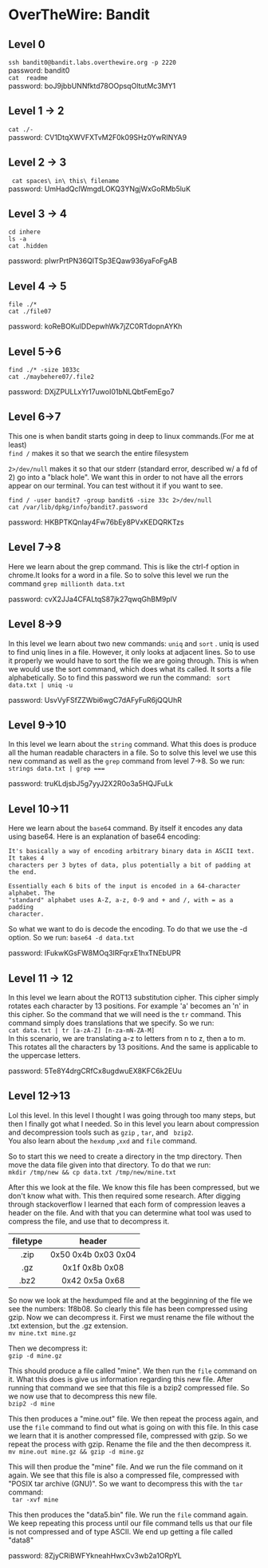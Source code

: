 # OverTheWire: Bandit

## Level 0  
``` ssh bandit0@bandit.labs.overthewire.org -p 2220   ```  
password: bandit0  
``` cat  readme ```  
password: boJ9jbbUNNfktd78OOpsqOltutMc3MY1

## Level 1 -> 2
``` cat ./-  ```  
password: CV1DtqXWVFXTvM2F0k09SHz0YwRINYA9

## Level 2 -> 3  
``` cat spaces\ in\ this\ filename```  
password: UmHadQclWmgdLOKQ3YNgjWxGoRMb5luK

## Level 3 -> 4

```
cd inhere
ls -a
cat .hidden
```
password: pIwrPrtPN36QITSp3EQaw936yaFoFgAB  

## Level 4 -> 5
```
file ./*
cat ./file07
```
password: koReBOKuIDDepwhWk7jZC0RTdopnAYKh

## Level 5->6
```
find ./* -size 1033c
cat ./maybehere07/.file2
```
password: DXjZPULLxYr17uwoI01bNLQbtFemEgo7

## Level 6->7
This one is when bandit starts going in deep to linux commands.(For me at least)  
 ``` find / ``` makes it so that we search the entire filesystem  

 ``` 2>/dev/null ``` makes it so that our stderr (standard error, described w/ a
     fd of 2) go into a "black hole". We want this in order to not have all the
     errors appear on our terminal. You can test without it if you want to see.
```
find / -user bandit7 -group bandit6 -size 33c 2>/dev/null
cat /var/lib/dpkg/info/bandit7.password
```
password: HKBPTKQnIay4Fw76bEy8PVxKEDQRKTzs

## Level 7->8
Here we learn about the grep command. This is like the ctrl-f option in chrome.It
looks for a word in a file. So to solve this level we run the command
``` grep millionth data.txt ```  

password: cvX2JJa4CFALtqS87jk27qwqGhBM9plV

## Level 8->9
In this level we learn about two new commands: ```uniq``` and ```sort``` .
uniq is used to find uniq lines in a file. However, it only looks at adjacent
lines. So to use it properly we would have to sort the file we are going through.
This is when we would use the sort command, which does what its called. It sorts
a file alphabetically. So to find this password we run the command:
``` sort data.txt | uniq -u```  

password: UsvVyFSfZZWbi6wgC7dAFyFuR6jQQUhR

## Level 9->10
In this level we learn about the ```string``` command. What this does is produce
all the human readable characters in a file. So to solve this level we use this
new command as well as the ```grep``` command from level 7->8. So we run:  
``` strings data.txt | grep === ```

password: truKLdjsbJ5g7yyJ2X2R0o3a5HQJFuLk

## Level 10->11
Here we learn about the ```base64``` command. By itself it encodes any data
using base64. Here is an explanation of base64 encoding:
```
It's basically a way of encoding arbitrary binary data in ASCII text. It takes 4
characters per 3 bytes of data, plus potentially a bit of padding at the end.

Essentially each 6 bits of the input is encoded in a 64-character alphabet. The
"standard" alphabet uses A-Z, a-z, 0-9 and + and /, with = as a padding
character.
```

So what we want to do is decode the encoding. To do that we use the -d option.
So we run:
``` base64 -d data.txt ```

password: IFukwKGsFW8MOq3IRFqrxE1hxTNEbUPR

## Level 11 -> 12
In this level we learn about the ROT13 substitution cipher. This cipher simply
rotates each character by 13 positions. For example 'a' becomes an 'n' in this
cipher. So the command that we will need is the ``` tr ``` command. This command
simply does translations that we specify. So we run:  
``` cat data.txt | tr [a-zA-Z] [n-za-mN-ZA-M] ```  
In this scenario, we are translating a-z to letters from n to z, then a to m.
This rotates all the characters by 13 positions. And the same is applicable to
the uppercase letters.

password: 5Te8Y4drgCRfCx8ugdwuEX8KFC6k2EUu

## Level 12->13
Lol this level. In this level I thought I was going through too many steps, but
then I finally got what I needed. So in this level you learn about compression
and decompression tools such as ``` gzip ``` , ``` tar ```,  and ``` bzip2```.  
You also learn about the ``` hexdump ``` ,``` xxd ``` and ``` file ``` command.

So to start this we need to create a directory in the tmp directory. Then move
the data file given into that directory. To do that we run:  
``` mkdir /tmp/new && cp data.txt /tmp/new/mine.txt ```   

After this we look at the file. We know this file has been compressed, but we
don't know what with. This then required some research. After digging through
stackoverflow I learned that each form of compression leaves a header on the
file. And with that you can determine what tool was used to compress the file,
and use that to decompress it.

|filetype | header |   
|:---------:|:--------:|
|.zip      | 0x50 0x4b 0x03 0x04 |
|.gz       | 0x1f 0x8b 0x08|
|.bz2      | 0x42 0x5a 0x68|

So now we look at the hexdumped file and at the begginning of the file we see
the numbers: 1f8b08. So clearly this file has been compressed using gzip. Now we
can decompress it. First we must rename the file without the .txt extension, but
the .gz extension.  
``` mv mine.txt mine.gz ```  

Then we decompress it:  
``` gzip -d mine.gz ```  

This should produce a file called "mine". We then run the ``` file ``` command on
it. What this does is give us information regarding this new file. After running
that command we see that this file is a bzip2 compressed file. So we now use
that  to decompress this new file.  
``` bzip2 -d mine ```  

This then produces a "mine.out" file. We then repeat the process again, and use
the ```file``` command to find out what is going on with this file. In this case
we learn that it is another compressed file, compressed with gzip. So we repeat
the process with gzip. Rename the file and the then decompress it.   
``` mv mine.out mine.gz && gzip -d mine.gz ```  

This will then produe the "mine" file. And we run the file command on it again.
We see that this file is also a compressed file, compressed with "POSIX tar
archive (GNU)". So we want to decompress this with the ``` tar ``` command:  
``` tar -xvf mine```  

This then produces the "data5.bin" file. We run the ```file``` command again. We
keep repeating this process until our file command tells us that our file is not
compressed and of type ASCII. We end up getting a file called "data8"

password: 8ZjyCRiBWFYkneahHwxCv3wb2a1ORpYL
